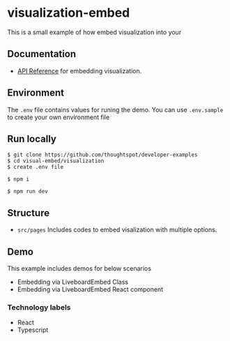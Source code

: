 # visualization-embed

This is a small example of how embed visualization into your 

## Documentation

- [API Reference](https://developers.thoughtspot.com/docs/embed-a-viz) for embedding visualization.

## Environment

The `.env` file contains values for runing the demo. You can use `.env.sample` to create your own environment file

## Run locally

```
$ git clone https://github.com/thoughtspot/developer-examples
$ cd visual-embed/visualization
$ create .env file
```
```
$ npm i
```
```
$ npm run dev
```

## Structure

- `src/pages` Includes codes to embed visalization with multiple options.

## Demo

This example includes demos for below scenarios

- Embedding via LiveboardEmbed Class
- Embedding via LiveboardEmbed React component

### Technology labels

- React
- Typescript
